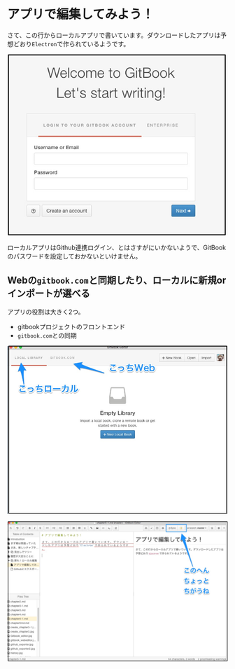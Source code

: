 # アプリで編集してみよう！

さて、この行からローカルアプリで書いています。ダウンロードしたアプリは予想どおり`Electron`で作られているようです。

![](Start_GitBook_Editor.jpg)

ローカルアプリはGithub連携ログイン、とはさすがにいかないようで、GitBookのパスワードを設定しておかないといけません。

## Webの`gitbook.com`と同期したり、ローカルに新規orインポートが選べる

アプリの役割は大きく2つ。

- gitbookプロジェクトのフロントエンド
- `gitbook.com`との同期

![](gitbook_editor_local.jpg)



![](editor_diff.jpg)